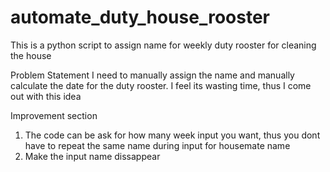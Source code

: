 # automate_duty_house_rooster
This is a python script to assign name for weekly duty rooster for cleaning the house

Problem Statement
I need to manually assign the name and manually calculate the date for the duty rooster. I feel its wasting time, thus I come out with this idea

Improvement section
1. The code can be ask for how many week input you want, thus you dont have to repeat the same name during input for housemate name 
2. Make the input name dissappear 
